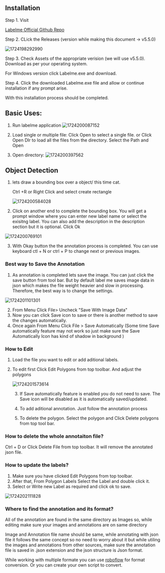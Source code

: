 ## Installation

Step 1. Visit

[Labelme Official Github Repo](https://github.com/labelmeai/labelme)

Step 2.  CLick the Releases (version while making this document -> v5.5.0)

![1724198292990](image/Readme/1724198292990.png)


Step 3.  Check Assets of the appropriate verision (we will use v5.5.0). Download as per your operating system.

For Windows version click  Labelme.exe and download. 


Step 4. Click the downloaded Labelme.exe file and allow or continue installation if any prompt arise.

With this installation process should be completed. 



## Basic Uses:

1. Run labelme application
   ![1724200087152](image/Readme/1724200087152.png)


2. Load single or multiple file:
   Click Open to select a single file.
   or Click Open DIr to load all the files from the directory.  Select the Path and Open
3. Open directory:
   ![1724200397562](image/Readme/1724200397562.png)

## Object Detection

1. lets draw a bounding box over a object/ this time cat.

    Ctrl +R or Right Click and select create rectangle

    ![1724200584028](image/Readme/1724200584028.png)

2. Click on another end to complete the bounding box. You will get a prompt window where you can enter new label name or select the exisitng label.  You can also add the description in the description section but it is optional. Click Ok

![1724200769101](image/Readme/1724200769101.png)


3. With Okay button the the annotation process is completed. You can use keyboard ctl + N or ctrl + P to change  next or previous images.

### Best way to Save the Annotation

1. As annotation is completed lets save the image.  You can just click the save button from tool bar. But by default label me saves image data in json which makes the file weight heavier and slow in processing. Therefore, the best way is to change the settings.

![1724201101301](image/Readme/1724201101301.png)

2. From Menu Click File> Uncheck "Save With Image Data"
3. Now you can click Save icon to save or there is another method to save the changes automatically.
4. Once again From Menu Click File > Save Automatically (Some time Save automatically feature may not work so just make sure the Save Automatically Icon has kind of shadow in background )


### How to Edit

1. Load the file you want to edit or add aditional labels.
2. To edit first Click Edit Polygons from top toolbar.  And adjust the polygons

   ![1724201573614](image/Readme/1724201573614.png)

    3. If Save automatically feature is enabled you do not need to save. The Save icon will be disabled as it is automatically saved/updated.

    4. To add aditional annotation. Just follow the annotation process

    5. To delete the polygon. Select the polygon and Click Delete polygons from top tool bar.

### How to delete the whole annotaiton file?

 Ctrl + D or Click Delete File from top toolbar. It will remove the annotated json file. 


### How to update the labels?

1. Make sure you have clicked Edit Polygons from top toolbar.
2. After that, From Polygon Labels Select the Label and double click it.
3. Select or Write new Label as required and click ok to save.

![1724202111828](image/Readme/1724202111828.png)


### Where to find the annotation and its format?

All of the annotation are found in the same directory as Images so, while editing make sure your images and annotations are on same directory 

Image and Annotation file name should be same, while annotating with json file it follows the same concept so no need to worry about it but while utiling the images and annotations from other sources, make sure the annotation file is saved in .json extension and the json structure is Json format.


While working with multiple formate you can use [roboflow](https://roboflow.com/convert/labelme-json-to-coco-json) for format conversion. Or you can create your own script to convert.
